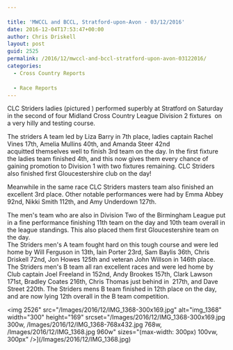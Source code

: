 ```yaml
---

title: 'MWCCL and BCCL, Stratford-upon-Avon - 03/12/2016'
date: 2016-12-04T17:53:47+00:00
author: Chris Driskell
layout: post
guid: 2525
permalink: /2016/12/mwccl-and-bccl-stratford-upon-avon-03122016/
categories:
  - Cross Country Reports

  - Race Reports
---
```

CLC Striders ladies (pictured ) performed superbly at Stratford on Saturday in the second of four Midland Cross Country League Division 2 fixtures  on a very hilly and testing course.

The striders A team led by Liza Barry in 7th place, ladies captain Rachel Vines 17th, Amelia Mullins 40th, and Amanda Steer 42nd acquitted themselves well to finish 3rd team on the day. In the first fixture the ladies team finished 4th, and this now gives them every chance of gaining promotion to Division 1 with two fixtures remaining. CLC Striders also finished first Gloucestershire club on the day!

Meanwhile in the same race CLC Striders masters team also finished an excellent 3rd place. Other notable performances were had by Emma Abbey 92nd, Nikki Smith 112th, and Amy Underdown 127th.

The men's team who are also in Division Two of the Birmingham League put in a fine performance finishing 11th team on the day and 10th team overall in the league standings. This also placed them first Gloucestershire team on the day.  
The Striders men's A team fought hard on this tough course and were led home by Will Ferguson in 13th, Iain Porter 23rd, Sam Baylis 36th, Chris Driskell 72nd, Jon Howes 125th and veteran John Willson in 146th place.  
The Striders men's B team all ran excellent races and were led home by Club captain Joel Freeland in 152nd, Andy Brookes 157th, Clark Lawson 171st, Bradley Coates 216th, Chris Thomas just behind in  217th, and Dave Street 220th. The Striders mens B team finished in 12th place on the day, and are now lying 12th overall in the B team competition.

<img  2526" src="/Images/2016/12/IMG_1368-300x169.jpg" alt="img_1368" width="300" height="169" srcset="/Images/2016/12/IMG_1368-300x169.jpg 300w, /Images/2016/12/IMG_1368-768x432.jpg 768w, /Images/2016/12/IMG_1368.jpg 960w" sizes="(max-width: 300px) 100vw, 300px" />](/Images/2016/12/IMG_1368.jpg)
